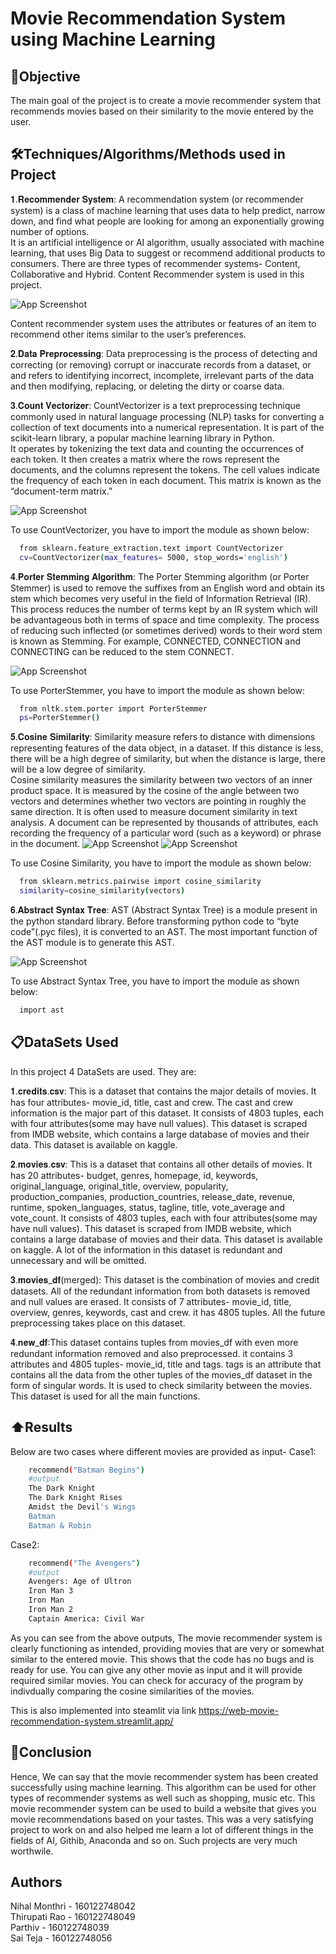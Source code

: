 
# Movie Recommendation System using Machine Learning



## 🎯Objective
The main goal of the project is to create a movie recommender system that recommends movies based on their similarity to the movie entered by the user.
## 🛠️Techniques/Algorithms/Methods used in Project
𝟏.𝐑𝐞𝐜𝐨𝐦𝐦𝐞𝐧𝐝𝐞𝐫 𝐒𝐲𝐬𝐭𝐞𝐦: A recommendation system (or recommender system) is a class of machine learning that uses data to help predict, narrow down, and find what people are looking for among an exponentially growing number of options.  
It is an artificial intelligence or AI algorithm, usually associated with machine learning, that uses Big Data to suggest or recommend additional products to consumers. There are three types of recommender systems-
Content, Collaborative and Hybrid. Content Recommender system is used in this project.

![App Screenshot](https://www.nvidia.com/content/dam/en-zz/Solutions/glossary/data-science/recommendation-system/img-3.png)

Content recommender system uses the attributes or features of an item  to recommend other items similar to the user’s preferences.

𝟐.𝐃𝐚𝐭𝐚 𝐏𝐫𝐞𝐩𝐫𝐨𝐜𝐞𝐬𝐬𝐢𝐧𝐠: Data preprocessing is the process of detecting and correcting (or removing) corrupt or inaccurate records from a dataset, or and refers to identifying incorrect, incomplete, irrelevant parts of the data and then modifying, replacing, or deleting the dirty or coarse data.

𝟑.𝐂𝐨𝐮𝐧𝐭 𝐕𝐞𝐜𝐭𝐨𝐫𝐢𝐳𝐞𝐫: CountVectorizer is a text  preprocessing technique commonly used in natural language processing (NLP) tasks for converting a collection of text documents into a numerical representation. It is part of the scikit-learn library, a popular machine learning library in Python.   
It operates by tokenizing the text data and counting the occurrences of each token. It then creates a matrix where the rows represent the documents, and the columns represent the tokens. The cell values indicate the frequency of each token in each document. This matrix is known as the “document-term matrix.”

![App Screenshot](https://www.educative.io/api/edpresso/shot/5197621598617600/image/6596233398321152)

To use CountVectorizer, you have to import the module as shown below:
```bash
  from sklearn.feature_extraction.text import CountVectorizer
  cv=CountVectorizer(max_features= 5000, stop_words='english')
```

𝟒.𝐏𝐨𝐫𝐭𝐞𝐫 𝐒𝐭𝐞𝐦𝐦𝐢𝐧𝐠 𝐀𝐥𝐠𝐨𝐫𝐢𝐭𝐡𝐦: The Porter Stemming algorithm (or Porter Stemmer) is used to remove the suffixes from an English word and obtain its stem which becomes very useful in the field of Information Retrieval (IR).  
This process reduces the number of terms kept by an IR system which will be advantageous both in terms of space and time complexity. The process of reducing such inflected (or sometimes derived) words to their word stem is known as Stemming. For example, CONNECTED, CONNECTION and CONNECTING can be reduced to the stem CONNECT.

![App Screenshot](https://raw.githubusercontent.com/markfullmer/porter2/master/demo/stemmer-demo.png)

To use PorterStemmer, you have to import the module as shown below:
```bash
  from nltk.stem.porter import PorterStemmer
  ps=PorterStemmer()
```

𝟓.𝐂𝐨𝐬𝐢𝐧𝐞 𝐒𝐢𝐦𝐢𝐥𝐚𝐫𝐢𝐭𝐲: Similarity measure refers to distance with dimensions representing features of the data object, in a dataset. If this distance is less, there will be a high degree of similarity, but when the distance is large, there will be a low degree of similarity.   
Cosine similarity measures the similarity between two vectors of an inner product space. It is measured by the cosine of the angle between two vectors and determines whether two vectors are pointing in roughly the same direction. It is often used to measure document similarity in text analysis. A document can be represented by thousands of attributes, each recording the frequency of a particular word (such as a keyword) or phrase in the document.
![App Screenshot](https://cdn.botpenguin.com/assets/website/Cosine_Similarity_f1e08fbad8.webp)
![App Screenshot](https://www.oreilly.com/api/v2/epubs/9781785283451/files/assets/d258ae34-f4f8-4143-b3c2-0cb10f2b82de.png)

To use Cosine Similarity, you have to import the module as shown below:
```bash
  from sklearn.metrics.pairwise import cosine_similarity
  similarity=cosine_similarity(vectors)
```
𝟔.𝐀𝐛𝐬𝐭𝐫𝐚𝐜𝐭 𝐒𝐲𝐧𝐭𝐚𝐱 𝐓𝐫𝐞𝐞: AST (Abstract Syntax Tree) is a module present in the python standard library. Before transforming python code to “byte code”(.pyc files), it is converted to an AST. The most important function of the AST module is to generate this AST.

![App Screenshot](https://miro.medium.com/v2/resize:fit:522/format:webp/0*ykaApIklGcJ7Qzhw)

To use Abstract Syntax Tree, you have to import the module as shown below:
```bash
  import ast
```










## 📋DataSets Used
In this project 4 DataSets are used. They are:

𝟏.𝐜𝐫𝐞𝐝𝐢𝐭𝐬.𝐜𝐬𝐯: This is a dataset that contains the major details of movies. It has four attributes- movie_id, title, cast and crew. The cast and crew information is the major part of this dataset. It consists of 4803 tuples, each with four attributes(some may have null values). This dataset is scraped from IMDB website, which contains a large database of movies and their data. This dataset is available on kaggle.

𝟐.𝐦𝐨𝐯𝐢𝐞𝐬.𝐜𝐬𝐯: This is a dataset that contains all other details of movies. It has 20 attributes- budget, genres, homepage, id, keywords, original_language, original_title, overview, popularity, production_companies, production_countries, release_date, revenue, runtime, spoken_languages, status, tagline, title, vote_average and vote_count. It consists of 4803 tuples, each with four attributes(some may have null values). This dataset is scraped from IMDB website, which contains a large database of movies and their data. This dataset is available on kaggle. A lot of the information in this dataset is redundant and unnecessary and will be omitted.

𝟑.𝐦𝐨𝐯𝐢𝐞𝐬_𝐝𝐟(merged): This dataset is the combination of movies and credit datasets. All of the redundant information from both datasets is removed and null values are erased. It consists of 7 attributes- movie_id, title, overview, genres, keywords, cast and crew. it has 4805 tuples. All the future preprocessing takes place on this dataset.

𝟒.𝐧𝐞𝐰_𝐝𝐟:This dataset contains tuples from movies_df with even more redundant information removed and also preprocessed.
it contains 3 attributes and 4805 tuples- movie_id, title and tags.
tags is an attribute that contains all the data from the other tuples of the movies_df dataset in the form of singular words. It is used to check similarity between the movies. This dataset is used for all the main functions.




## ⬆️Results
Below are two cases where different movies are provided as input-
Case1:
```bash
    recommend("Batman Begins")
    #output
    The Dark Knight
    The Dark Knight Rises
    Amidst the Devil's Wings
    Batman
    Batman & Robin
```
Case2:
```bash
    recommend("The Avengers")
    #output
    Avengers: Age of Ultron
    Iron Man 3
    Iron Man
    Iron Man 2
    Captain America: Civil War
```
As you can see from the above outputs, The movie recommender system is clearly functioning as intended, providing movies that are very or somewhat similar to the entered movie. This shows that the code has no bugs and is ready for use. You can give any other movie as input and it will provide required similar movies. You can check for accuracy of the program by indivdually comparing the cosine similarities of the movies.

This is also implemented into steamlit via link https://web-movie-recommendation-system.streamlit.app/
## 🏁Conclusion
Hence, We can say that the movie recommender system has been created successfully using machine learning. This algorithm can be used for other types of recommender systems as well such as shopping, music etc. This movie recommender system can be used to build a website that gives you movie recommendations based on your tastes. This was a very satisfying project to work on and also helped me learn a lot of different things in the fields of AI, Githib, Anaconda and so on. Such projects are very much worthwile.
## Authors
Nihal Monthri - 160122748042   
Thirupati Rao - 160122748049   
Parthiv       - 160122748039   
Sai Teja      - 160122748056    

